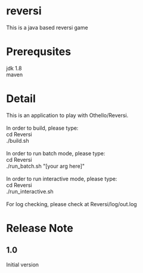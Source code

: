 # reversi
This is a java based reversi game

Prerequsites
=============
jdk 1.8<br/>
maven<br/>

Detail
=======
This is an application to play with Othello/Reversi.<br/><br/>
In order to build, please type:<br/>
cd Reversi<br/>
./build.sh<br/><br/>
In order to run batch mode, please type:<br/>
cd Reversi<br/>
./run_batch.sh "[your arg here]"<br/><br/>
In order to run interactive mode, please type:<br/>
cd Reversi<br/>
./run_interactive.sh<br/><br/>
For log checking, please check at Reversi/log/out.log

Release Note
=============
1.0
----
Initial version

